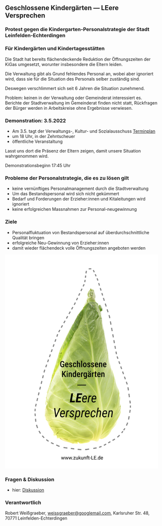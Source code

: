 ## Geschlossene Kindergärten — LEere Versprechen
### Protest gegen die Kindergarten-Personalstrategie der Stadt Leinfelden-Echterdingen
### Für Kindergärten und Kindertagesstätten

Die Stadt hat bereits flächendeckende Reduktion der Öffnungszeiten der KiGas umgesetzt, worunter insbesondere die Eltern leiden.

Die Verwaltung gibt als Grund fehlendes Personal an, wobei aber ignoriert wird, dass sie für die Situation des Personals selber zuständig sind.

Deswegen verschlimmert sich seit 6 Jahren die Situation zunehmend.

Problem: keinen in der Verwaltung oder Gemeinderat interessiert es. Berichte der Stadtverwaltung im Gemeinderat finden nicht statt, Rückfragen der Bürger werden in Arbeitskreise ohne Ergebnisse verwiesen.



### Demonstration: 3.5.2022

* Am 3.5. tagt der Verwaltungs-, Kultur- und Sozialausschuss [Terminplan](https://www.leinfelden-echterdingen.sitzung-online.de/to010?SILFDNR=1233&refresh=false)
* um 18 Uhr, in der Zehntscheuer
* öffentliche Veranstaltung

Lasst uns dort die Präsenz der Eltern zeigen, damit unsere Situation wahrgenommen wird.

Demonstrationsbeginn 17:45 Uhr

### Probleme der Personalstrategie, die es zu lösen gilt
* keine vernünftiges Personalmanagement durch die Stadtverwaltung
* Um das Bestandspersonal  wird sich nicht gekümmert
* Bedarf und Forderungen der Erzieher:innen und Kitaleitungen wird ignoriert
* keine erfolgreichen Massnahmen zur Personal-neugewinnung

### Ziele
* Personalfluktuation von Bestandspersonal auf überdurchschnittliche Qualität bringen
* erfolgreiche Neu-Gewinnung von Erzieher:innen
* damit wieder flächendeck volle Öffnungszeiten angeboten werden


![Logo](/eltern-le.png)




### Fragen & Diskussion
* hier: [Diskussion](https://github.com/robert-weissgraeber/robert-weissgraeber/discussions)


### Verantwortlich

Robert Weißgraeber,
   weissgraeber@googlemail.com, 
   Karlsruher Str. 48,
   70771 Leinfelden-Echterdingen
